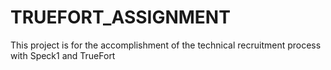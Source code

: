 # TRUEFORT_ASSIGNMENT
This project is for the accomplishment of the technical recruitment process with Speck1 and TrueFort
